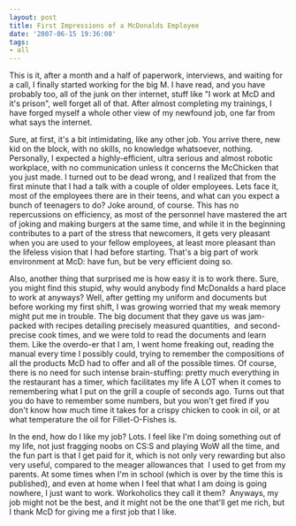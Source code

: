 ```yaml
---
layout: post
title: First Impressions of a McDonalds Employee
date: '2007-06-15 19:36:08'
tags:
- all
---
```


This is it, after a month and a half of paperwork, interviews, and waiting for a call, I finally started working for the big M. I have read, and you have probably too, all of the junk on ther internet, stuff like "I work at McD and it's prison",  well forget all of that. After almost completing my trainings, I have forged myself a whole other view of my newfound job, one far from what says the internet.

Sure, at first, it's a bit intimidating, like any other job. You arrive there, new kid on the block, with no skills, no knowledge whatsoever, nothing. Personally, I expected a highly-efficient, ultra serious and almost robotic workplace, with no communication unless it concerns the McChicken that you just made. I turned out to be dead wrong, and I realized that from the first minute that I had a talk with a couple of older employees. Lets face it, most of the employees there are in their teens, and what can you expect a bunch of teenagers to do? Joke around, of course. This has no repercussions on efficiency, as most of the personnel have mastered the art of joking and making burgers at the same time, and while it in the beginning contributes to a part of the stress that newcomers, it gets very pleasant when you are used to your fellow employees, at least more pleasant than the lifeless vision that I had before starting. That's a big part of work environment at McD: have fun, but be very efficient doing so.

Also, another thing that surprised me is how easy it is to work there. Sure, you might find this stupid, why would anybody find McDonalds a hard place to work at anyways? Well, after getting my uniform and documents but before working my first shift, I was growing worried that my weak memory might put me in trouble. The big document that they gave us was jam-packed with recipes detailing precisely measured quantities,  and second-precise cook times, and we were told to read the documents and learn them. Like the overdo-er that I am, I went home freaking out, reading the manual every time I possibly could, trying to remember the compositions of all the products McD had to offer and all of the possible times. Of course, there is no need for such intense brain-stuffing: pretty much everything in the restaurant has a timer, which facilitates my life A LOT when it comes to remembering what I put on the grill a couple of seconds ago. Turns out that you do have to remember some numbers, but you won't get fired if you don't know how much time it takes for a crispy chicken to cook in oil, or at what temperature the oil for Fillet-O-Fishes is.

In the end, how do I like my job? Lots. I feel like I'm doing something out of my life, not just fragging noobs on CS:S and playing WoW all the time, and the fun part is that I get paid for it, which is not only very rewarding but also very useful, compared to the meager allowances that  I used to get from my parents. At some times when I'm in school (which is over by the time this is published), and even at home when I feel that what I am doing is going nowhere, I just want to work. Workoholics they call it them?  Anyways, my job might not be the best, and it might not be the one that'll get me rich, but I thank McD for giving me a first job that I like.